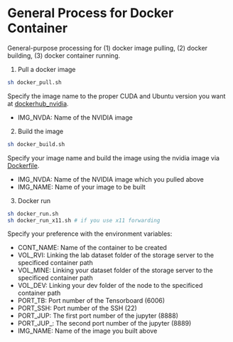 # General Process for Docker Container

General-purpose processing for (1) docker image pulling, (2) docker building, (3) docker container running.

1. Pull a docker image

```bash
sh docker_pull.sh
```

Specify the image name to the proper CUDA and Ubuntu version you want at [dockerhub_nvidia](https://hub.docker.com/r/nvidia/cuda/tags).
- IMG_NVDA: Name of the NVIDIA image

2. Build the image

```bash
sh docker_build.sh
```

Specify your image name and build the image using the nvidia image via [Dockerfile](./Dockerfile).
- IMG_NVDA: Name of the NVIDIA image which you pulled above
- IMG_NAME: Name of your image to be built

3. Docker run

```bash
sh docker_run.sh
sh docker_run_x11.sh # if you use x11 forwarding
```

Specify your preference with the environment variables:
- CONT_NAME: Name of the container to be created
- VOL_RVI: Linking the lab dataset folder of the storage server to the specificed container path
- VOL_MINE: Linking your dataset folder of the storage server to the specificed container path
- VOL_DEV: Linking your dev folder of the node to the specificed container path
- PORT_TB: Port number of the Tensorboard (6006)
- PORT_SSH: Port number of the SSH (22)
- PORT_JUP: The first port number of the jupyter (8888)
- PORT_JUP_: The second port number of the jupyter (8889)
- IMG_NAME: Name of the image you built above

